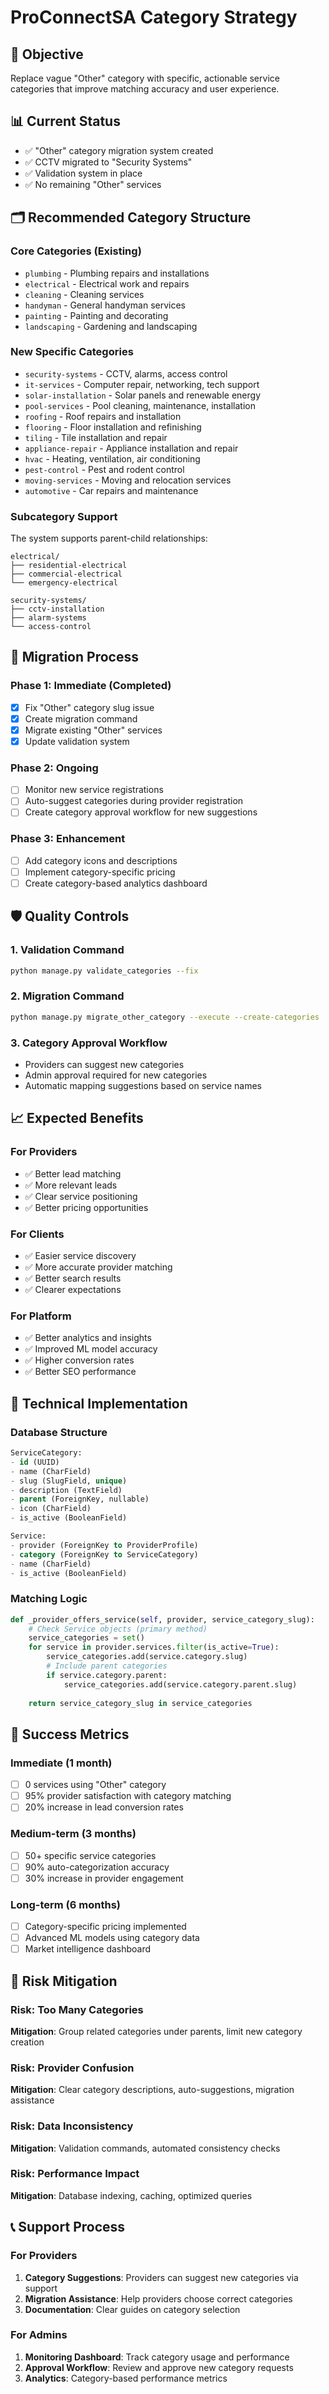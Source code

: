 # ProConnectSA Category Strategy

## 🎯 Objective
Replace vague "Other" category with specific, actionable service categories that improve matching accuracy and user experience.

## 📊 Current Status
- ✅ "Other" category migration system created
- ✅ CCTV migrated to "Security Systems" 
- ✅ Validation system in place
- ✅ No remaining "Other" services

## 🗂️ Recommended Category Structure

### Core Categories (Existing)
- `plumbing` - Plumbing repairs and installations
- `electrical` - Electrical work and repairs  
- `cleaning` - Cleaning services
- `handyman` - General handyman services
- `painting` - Painting and decorating
- `landscaping` - Gardening and landscaping

### New Specific Categories
- `security-systems` - CCTV, alarms, access control
- `it-services` - Computer repair, networking, tech support
- `solar-installation` - Solar panels and renewable energy
- `pool-services` - Pool cleaning, maintenance, installation
- `roofing` - Roof repairs and installation
- `flooring` - Floor installation and refinishing
- `tiling` - Tile installation and repair
- `appliance-repair` - Appliance installation and repair
- `hvac` - Heating, ventilation, air conditioning
- `pest-control` - Pest and rodent control
- `moving-services` - Moving and relocation services
- `automotive` - Car repairs and maintenance

### Subcategory Support
The system supports parent-child relationships:
```
electrical/
├── residential-electrical
├── commercial-electrical  
└── emergency-electrical

security-systems/
├── cctv-installation
├── alarm-systems
└── access-control
```

## 🚀 Migration Process

### Phase 1: Immediate (Completed)
- [x] Fix "Other" category slug issue
- [x] Create migration command
- [x] Migrate existing "Other" services
- [x] Update validation system

### Phase 2: Ongoing
- [ ] Monitor new service registrations
- [ ] Auto-suggest categories during provider registration
- [ ] Create category approval workflow for new suggestions

### Phase 3: Enhancement
- [ ] Add category icons and descriptions
- [ ] Implement category-specific pricing
- [ ] Create category-based analytics dashboard

## 🛡️ Quality Controls

### 1. Validation Command
```bash
python manage.py validate_categories --fix
```

### 2. Migration Command  
```bash
python manage.py migrate_other_category --execute --create-categories
```

### 3. Category Approval Workflow
- Providers can suggest new categories
- Admin approval required for new categories
- Automatic mapping suggestions based on service names

## 📈 Expected Benefits

### For Providers
- ✅ Better lead matching
- ✅ More relevant leads
- ✅ Clear service positioning
- ✅ Better pricing opportunities

### For Clients  
- ✅ Easier service discovery
- ✅ More accurate provider matching
- ✅ Better search results
- ✅ Clearer expectations

### For Platform
- ✅ Better analytics and insights
- ✅ Improved ML model accuracy
- ✅ Higher conversion rates
- ✅ Better SEO performance

## 🔧 Technical Implementation

### Database Structure
```sql
ServiceCategory:
- id (UUID)
- name (CharField) 
- slug (SlugField, unique)
- description (TextField)
- parent (ForeignKey, nullable)
- icon (CharField)
- is_active (BooleanField)

Service:
- provider (ForeignKey to ProviderProfile)
- category (ForeignKey to ServiceCategory) 
- name (CharField)
- is_active (BooleanField)
```

### Matching Logic
```python
def _provider_offers_service(self, provider, service_category_slug):
    # Check Service objects (primary method)
    service_categories = set()
    for service in provider.services.filter(is_active=True):
        service_categories.add(service.category.slug)
        # Include parent categories
        if service.category.parent:
            service_categories.add(service.category.parent.slug)
    
    return service_category_slug in service_categories
```

## 🎯 Success Metrics

### Immediate (1 month)
- [ ] 0 services using "Other" category
- [ ] 95% provider satisfaction with category matching
- [ ] 20% increase in lead conversion rates

### Medium-term (3 months)  
- [ ] 50+ specific service categories
- [ ] 90% auto-categorization accuracy
- [ ] 30% increase in provider engagement

### Long-term (6 months)
- [ ] Category-specific pricing implemented
- [ ] Advanced ML models using category data
- [ ] Market intelligence dashboard

## 🚨 Risk Mitigation

### Risk: Too Many Categories
**Mitigation**: Group related categories under parents, limit new category creation

### Risk: Provider Confusion
**Mitigation**: Clear category descriptions, auto-suggestions, migration assistance

### Risk: Data Inconsistency  
**Mitigation**: Validation commands, automated consistency checks

### Risk: Performance Impact
**Mitigation**: Database indexing, caching, optimized queries

## 📞 Support Process

### For Providers
1. **Category Suggestions**: Providers can suggest new categories via support
2. **Migration Assistance**: Help providers choose correct categories  
3. **Documentation**: Clear guides on category selection

### For Admins
1. **Monitoring Dashboard**: Track category usage and performance
2. **Approval Workflow**: Review and approve new category requests
3. **Analytics**: Category-based performance metrics



